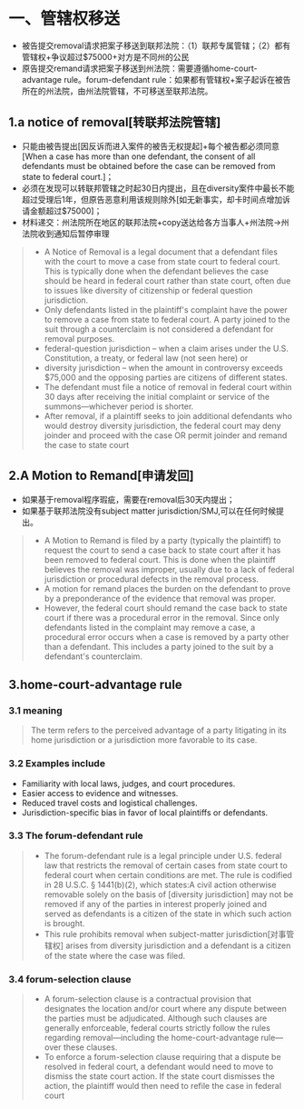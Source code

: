 # 一、管辖权移送

- 被告提交removal请求把案子移送到联邦法院：（1）联邦专属管辖；（2）都有管辖权+争议超过$75000+对方是不同州的公民
- 原告提交remand请求把案子移送到州法院：需要遵循home-court-advantage rule。forum-defendant rule：如果都有管辖权+案子起诉在被告所在的州法院，由州法院管辖，不可移送至联邦法院。

## 1.a notice of removal[转联邦法院管辖]

- 只能由被告提出[因反诉而进入案件的被告无权提起]+每个被告都必须同意[When a case has more than one defendant, the consent of all defendants must be obtained before the case can be removed from state to federal court.]；
- 必须在发现可以转联邦管辖之时起30日内提出，且在diversity案件中最长不能超过受理后1年，但原告恶意利用该规则除外[如无新事实，却卡时间点增加诉请金额超过$75000]；
- 材料递交：州法院所在地区的联邦法院+copy送达给各方当事人+州法院->州法院收到通知后暂停审理

> - A Notice of Removal is a legal document that a defendant files with the court to move a case from state court to federal court. This is typically done when the defendant believes the case should be heard in federal court rather than state court, often due to issues like diversity of citizenship or federal question jurisdiction.
> - Only defendants listed in the plaintiff's complaint have the power to remove a case from state to federal court. A party joined to the suit through a counterclaim is not considered a defendant for removal purposes.
> - federal-question jurisdiction – when a claim arises under the U.S. Constitution, a treaty, or federal law (not seen here) or
> - diversity jurisdiction – when the amount in controversy exceeds $75,000 and the opposing parties are citizens of different states.
> - The defendant must file a notice of removal in federal court within 30 days after receiving the initial complaint or service of the summons—whichever period is shorter.
> - After removal, if a plaintiff seeks to join additional defendants who would destroy diversity jurisdiction, the federal court may deny joinder and proceed with the case OR permit joinder and remand the case to state court

## 2.A Motion to Remand[申请发回]

- 如果基于removal程序瑕疵，需要在removal后30天内提出；
- 如果基于联邦法院没有subject matter jurisdiction/SMJ,可以在任何时候提出。

> - A Motion to Remand is filed by a party (typically the plaintiff) to request the court to send a case back to state court after it has been removed to federal court. This is done when the plaintiff believes the removal was improper, usually due to a lack of federal jurisdiction or procedural defects in the removal process.
> - A motion for remand places the burden on the defendant to prove by a preponderance of the evidence that removal was proper.
> - However, the federal court should remand the case back to state court if there was a procedural error in the removal. Since only defendants listed in the complaint may remove a case, a procedural error occurs when a case is removed by a party other than a defendant. This includes a party joined to the suit by a defendant's counterclaim.

## 3.home-court-advantage rule

### 3.1 meaning

> The term refers to the perceived advantage of a party litigating in its home jurisdiction or a jurisdiction more favorable to its case.

### 3.2 Examples include

- Familiarity with local laws, judges, and court procedures.
- Easier access to evidence and witnesses.
- Reduced travel costs and logistical challenges.
- Jurisdiction-specific bias in favor of local plaintiffs or defendants.

### 3.3 The forum-defendant rule

> - The forum-defendant rule is a legal principle under U.S. federal law that restricts the removal of certain cases from state court to federal court when certain conditions are met. The rule is codified in 28 U.S.C. § 1441(b)(2), which states:A civil action otherwise removable solely on the basis of [diversity jurisdiction] may not be removed if any of the parties in interest properly joined and served as defendants is a citizen of the state in which such action is brought.
> - This rule prohibits removal when subject-matter jurisdiction[对事管辖权] arises from diversity jurisdiction and a defendant is a citizen of the state where the case was filed.

### 3.4 forum-selection clause

> - A forum-selection clause is a contractual provision that designates the location and/or court where any dispute between the parties must be adjudicated. Although such clauses are generally enforceable, federal courts strictly follow the rules regarding removal—including the home-court-advantage rule—over these clauses.
> - To enforce a forum-selection clause requiring that a dispute be resolved in federal court, a defendant would need to move to dismiss the state court action. If the state court dismisses the action, the plaintiff would then need to refile the case in federal court
